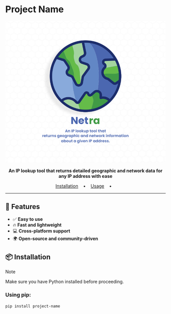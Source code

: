 # Project Name

<p align="center">
  <img src="images/netra-logo.png">
</p>

<p align="center">
 <b>An IP lookup tool that returns detailed geographic and network data for any IP address with ease</b>
</p>

<p align="center">
  <a href="#installation">Installation</a>
  &nbsp;&nbsp;&nbsp;•&nbsp;&nbsp;&nbsp;
  <a href="#usage">Usage</a>
  &nbsp;&nbsp;&nbsp;•&nbsp;&nbsp;&nbsp;
</p>

---

## 🚀 Features

- ✅ **Easy to use**
- 🔥 **Fast and lightweight**
- 💻 **Cross-platform support**
- 🌍 **Open-source and community-driven**

## 📦 Installation

> [!NOTE]  
> Make sure you have Python installed before proceeding.

### Using pip:
```bash
pip install project-name
